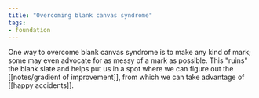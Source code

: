 ```yaml
---
title: "Overcoming blank canvas syndrome"
tags:
- foundation
---
```


One way to overcome blank canvas syndrome is to make any kind of mark; some may even advocate for as messy of a mark as possible. This "ruins" the blank slate and helps put us in a spot where we can figure out the [[notes/gradient of improvement]], from which we can take advantage of [[happy accidents]]. 